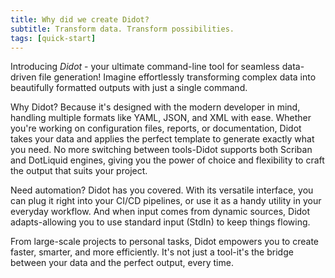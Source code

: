 ```yaml
---
title: Why did we create Didot?
subtitle: Transform data. Transform possibilities.
tags: [quick-start]
---
```

Introducing *Didot* - your ultimate command-line tool for seamless data-driven file generation! Imagine effortlessly transforming complex data into beautifully formatted outputs with just a single command.

Why Didot? Because it's designed with the modern developer in mind, handling multiple formats like YAML, JSON, and XML with ease. Whether you're working on configuration files, reports, or documentation, Didot takes your data and applies the perfect template to generate exactly what you need. No more switching between tools-Didot supports both Scriban and DotLiquid engines, giving you the power of choice and flexibility to craft the output that suits your project.

Need automation? Didot has you covered. With its versatile interface, you can plug it right into your CI/CD pipelines, or use it as a handy utility in your everyday workflow. And when input comes from dynamic sources, Didot adapts-allowing you to use standard input (StdIn) to keep things flowing.

From large-scale projects to personal tasks, Didot empowers you to create faster, smarter, and more efficiently. It's not just a tool-it's the bridge between your data and the perfect output, every time.

